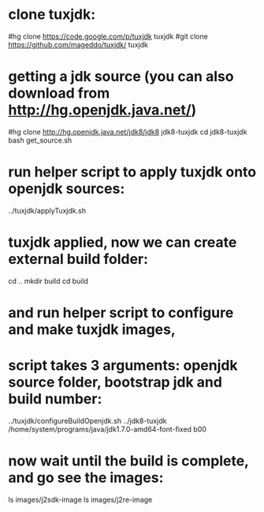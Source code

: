 # clone tuxjdk:
#hg clone https://code.google.com/p/tuxjdk tuxjdk
#git clone https://github.com/mageddo/tuxjdk/ tuxjdk

# getting a jdk source (you can also download from http://hg.openjdk.java.net/)
#hg clone http://hg.openjdk.java.net/jdk8/jdk8 jdk8-tuxjdk
cd jdk8-tuxjdk
bash get_source.sh
# run helper script to apply tuxjdk onto openjdk sources:
../tuxjdk/applyTuxjdk.sh
# tuxjdk applied, now we can create external build folder:
cd ..
mkdir build
cd build
# and run helper script to configure and make tuxjdk images,
# script takes 3 arguments: openjdk source folder, bootstrap jdk and build number:
../tuxjdk/configureBuildOpenjdk.sh ../jdk8-tuxjdk /home/system/programs/java/jdk1.7.0-amd64-font-fixed b00
# now wait until the build is complete, and go see the images:
ls images/j2sdk-image
ls images/j2re-image
